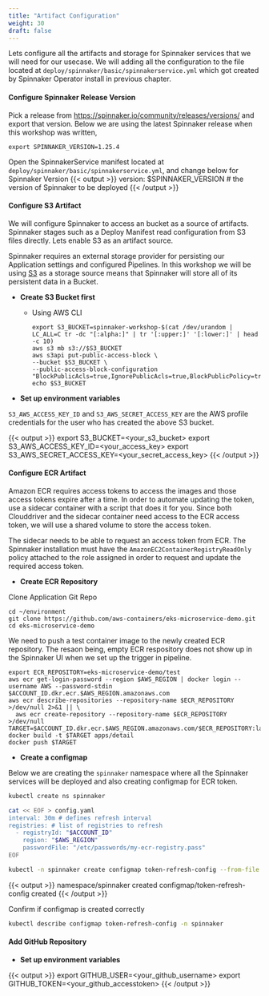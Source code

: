 ```yaml
---
title: "Artifact Configuration"
weight: 30
draft: false
---
```


Lets configure all the artifacts and storage for Spinnaker services that we will need for our usecase. We will adding all the configuration to the file located at `deploy/spinnaker/basic/spinnakerservice.yml` which got created by Spinnaker Operator install in previous chapter.

#### Configure Spinnaker Release Version
Pick a release from https://spinnaker.io/community/releases/versions/ and export that version. Below we are using the latest Spinnaker release when this workshop was written,

```
export SPINNAKER_VERSION=1.25.4 
```

Open the SpinnakerService manifest located at `deploy/spinnaker/basic/spinnakerservice.yml`, and change below for Spinnaker Version
{{< output >}}
  version: $SPINNAKER_VERSION   # the version of Spinnaker to be deployed
{{< /output >}}

#### Configure S3 Artifact
We will configure Spinnaker to access an  bucket as a source of artifacts. Spinnaker stages such as a Deploy Manifest read configuration from S3 files directly. Lets enable S3 as an artifact source.

Spinnaker requires an external storage provider for persisting our Application settings and configured Pipelines. In this workshop we will be using [S3](https://aws.amazon.com/s3/) as a storage source means that Spinnaker will store all of its persistent data in a Bucket.


* **Create S3 Bucket first**

    * Using AWS CLI

      ```
      export S3_BUCKET=spinnaker-workshop-$(cat /dev/urandom | LC_ALL=C tr -dc "[:alpha:]" | tr '[:upper:]' '[:lower:]' | head -c 10)
      aws s3 mb s3://$S3_BUCKET
      aws s3api put-public-access-block \
      --bucket $S3_BUCKET \
      --public-access-block-configuration "BlockPublicAcls=true,IgnorePublicAcls=true,BlockPublicPolicy=true,RestrictPublicBuckets=true"
      echo $S3_BUCKET
      ```

* **Set up environment variables**

`S3_AWS_ACCESS_KEY_ID` and `S3_AWS_SECRET_ACCESS_KEY` are the AWS profile credentials for the user who has created the above S3 bucket.

{{< output >}}
export S3_BUCKET=<your_s3_bucket>
export S3_AWS_ACCESS_KEY_ID=<your_access_key>
export S3_AWS_SECRET_ACCESS_KEY=<your_secret_access_key>
{{< /output >}}


#### Configure ECR Artifact

Amazon ECR requires access tokens to access the images and those access tokens expire after a time. In order to automate updating the token, use a sidecar container with a script that does it for you. Since both Clouddriver and the sidecar container need access to the ECR access token, we will use a shared volume to store the access token.

The sidecar needs to be able to request an access token from ECR. The Spinnaker installation must have the `AmazonEC2ContainerRegistryReadOnly` policy attached to the role assigned in order to request and update the required access token.

- **Create ECR Repository**

Clone Application Git Repo
```
cd ~/environment
git clone https://github.com/aws-containers/eks-microservice-demo.git
cd eks-microservice-demo
```

We need to push a test container image to the newly created ECR repository. The resaon being, empty ECR respository does not show up in the Spinnaker UI when we set up the trigger in pipeline.

```
export ECR_REPOSITORY=eks-microservice-demo/test
aws ecr get-login-password --region $AWS_REGION | docker login --username AWS --password-stdin $ACCOUNT_ID.dkr.ecr.$AWS_REGION.amazonaws.com
aws ecr describe-repositories --repository-name $ECR_REPOSITORY >/dev/null 2>&1 || \
  aws ecr create-repository --repository-name $ECR_REPOSITORY >/dev/null
TARGET=$ACCOUNT_ID.dkr.ecr.$AWS_REGION.amazonaws.com/$ECR_REPOSITORY:latest
docker build -t $TARGET apps/detail
docker push $TARGET
```

- **Create a configmap**

Below we are creating the `spinnaker` namespace where all the Spinnaker services will be deployed and also creating configmap for ECR token.
```sh
kubectl create ns spinnaker

cat << EOF > config.yaml
interval: 30m # defines refresh interval
registries: # list of registries to refresh
  - registryId: "$ACCOUNT_ID"
    region: "$AWS_REGION"
    passwordFile: "/etc/passwords/my-ecr-registry.pass"
EOF

kubectl -n spinnaker create configmap token-refresh-config --from-file config.yaml
```
{{< output >}}
namespace/spinnaker created
configmap/token-refresh-config created
{{< /output >}}


Confirm if configmap is created correctly 
```sh
kubectl describe configmap token-refresh-config -n spinnaker
```

#### Add GitHub Repository

* **Set up environment variables**

{{< output >}}
export GITHUB_USER=<your_github_username>
export GITHUB_TOKEN=<your_github_accesstoken>
{{< /output >}}